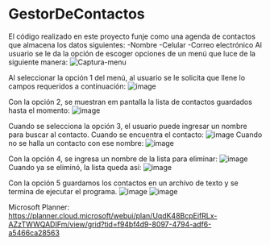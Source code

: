 # GestorDeContactos
El código realizado en este proyecto funje como una agenda de contactos que almacena los datos siguientes:
    -Nombre
    -Celular
    -Correo electrónico
Al usuario se le da la opción de escoger opciones de un menú que luce de la siguiente manera:
![Captura-menu](https://github.com/user-attachments/assets/0db3b011-9703-4979-9891-1b1ec65f8dca)

Al seleccionar la opción 1 del menú, al usuario se le solicita que llene lo campos requeridos a continuación:
![image](https://github.com/user-attachments/assets/30ebdbda-2610-4e5a-ae84-738bbd0f3db4)

Con la opción 2, se muestran em pantalla la lista de contactos guardados hasta el momento:
![image](https://github.com/user-attachments/assets/408dd2b3-49e3-453b-bb06-0640648ee97e)

Cuando se selecciona la opción 3, el usuario puede ingresar un nombre para buscar al contacto.
    Cuando se encuentra el contacto:
    ![image](https://github.com/user-attachments/assets/638fa7a0-5138-4f8b-a90b-1120ef601d4c)
    Cuando no se halla un contacto con ese nombre:
    ![image](https://github.com/user-attachments/assets/d1108a22-46ea-472a-b078-ad4d36b0caf3)

Con la opción 4, se ingresa un nombre de la lista para eliminar:
![image](https://github.com/user-attachments/assets/8c61d655-515f-4e2f-81f4-29fa515f6cb8)
Cuando ya se eliminó, la lista queda así:
![image](https://github.com/user-attachments/assets/10eb06ca-eabe-4d69-bbc4-3b4efb4bf225)

Con  la opción 5 guardamos los contactos en un archivo de texto y se termina de ejecutar el programa.
![image](https://github.com/user-attachments/assets/1a1c6a4a-f12b-4539-9522-d3a727ebe123)
![image](https://github.com/user-attachments/assets/92d70b22-21d4-4b6d-b320-153fda3057a5)


Microsoft Planner: https://planner.cloud.microsoft/webui/plan/UqdK48BcpEifRLx-AZzTWWQADIFm/view/grid?tid=f94bf4d9-8097-4794-adf6-a5466ca28563
